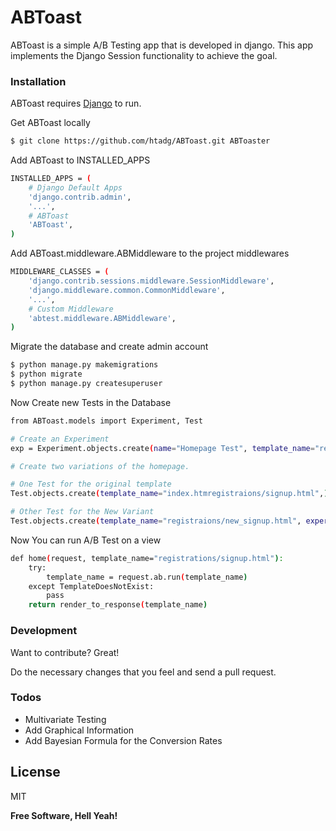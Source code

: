 # ABToast

ABToast is a simple A/B Testing app that is developed in django. This app implements the Django Session functionality to achieve the goal.

### Installation

ABToast requires [Django](https://www.djangoproject.com/download/) to run.

Get ABToast locally
```sh
$ git clone https://github.com/htadg/ABToast.git ABToaster
```
Add ABToast to INSTALLED_APPS
```sh
INSTALLED_APPS = (
    # Django Default Apps
    'django.contrib.admin',
    '...',
    # ABToast
    'ABToast',
)
```
Add ABToast.middleware.ABMiddleware to the project middlewares
```sh
MIDDLEWARE_CLASSES = (
    'django.contrib.sessions.middleware.SessionMiddleware',
    'django.middleware.common.CommonMiddleware',
    '...',
    # Custom Middleware
    'abtest.middleware.ABMiddleware',
)
```
Migrate the database and create admin account
```sh
$ python manage.py makemigrations
$ python migrate
$ python manage.py createsuperuser
```
Now Create new Tests in the Database
```sh
from ABToast.models import Experiment, Test

# Create an Experiment
exp = Experiment.objects.create(name="Homepage Test", template_name="registraions/signup.html", goal="registrations/success")

# Create two variations of the homepage.

# One Test for the original template
Test.objects.create(template_name="index.htmregistraions/signup.html",)

# Other Test for the New Variant
Test.objects.create(template_name="registraions/new_signup.html", experiment=exp)
```
Now You can run A/B Test on a view
```sh
def home(request, template_name="registrations/signup.html"):
    try:
        template_name = request.ab.run(template_name)
    except TemplateDoesNotExist:
        pass
    return render_to_response(template_name)
```
### Development

Want to contribute? Great!

Do the necessary changes that you feel and send a pull request.


### Todos

 - Multivariate Testing
 - Add Graphical Information
 - Add Bayesian Formula for the Conversion Rates

License
----

MIT

**Free Software, Hell Yeah!**
